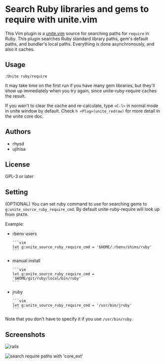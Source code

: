 # Search Ruby libraries and gems to require with unite.vim

This Vim plugin is a [unite.vim](https://github.com/Shougo/unite.vim) source
for searching paths for `require` in Ruby.
This plugin searches Ruby standard library paths, gem's default paths, and
bundler's local paths. Everything is done asynchronously, and also it caches.

## Usage

```vim
:Unite ruby/require
```

It may take time on the first run if you have many gem libraries, but they'll show up immediately when you try again, since unite-ruby-require caches the result.

If you wan't to clear the cache and re-calculate, type `<C-l>` in normal mode
in unite window by default. Check `h <Plug>(unite_redraw)` for more detail in
the unite core doc.

## Authors

* rhysd
* ujihisa

## License

GPL-3 or later

## Setting

(OPTIONAL) You can set ruby command to use for searching gems to
`g:unite_source_ruby_require_cmd`. By default unite-ruby-require will
look up from `$PATH`.

Example:

* rbenv users

      ```vim
      let g:unite_source_ruby_require_cmd = '$HOME/.rbenv/shims/ruby'
      ```

* manual install

      ```vim
      let g:unite_source_ruby_require_cmd = '$HOME/git/ruby/local/bin/ruby'
      ```

* jruby

      ```vim
      let g:unite_source_ruby_require_cmd = '/usr/bin/jruby'
      ```

Note that you don't have to specify it if you use `/usr/bin/ruby`.

## Screenshots

![rails](http://cache.gyazo.com/c421f4d4828209e1881dbc45de45fa42.png)

![search require paths with 'core_ext'](https://raw.github.com/rhysd/unite-ruby-require.vim/master/screen.jpg)
